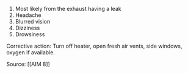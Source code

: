 1. Most likely from the exhaust having a leak
2. Headache
3. Blurred vision
4. Dizziness
5. Drowsiness

Corrective action: Turn off heater, open fresh air vents, side windows, oxygen if available.


Source: [[AIM 8]]